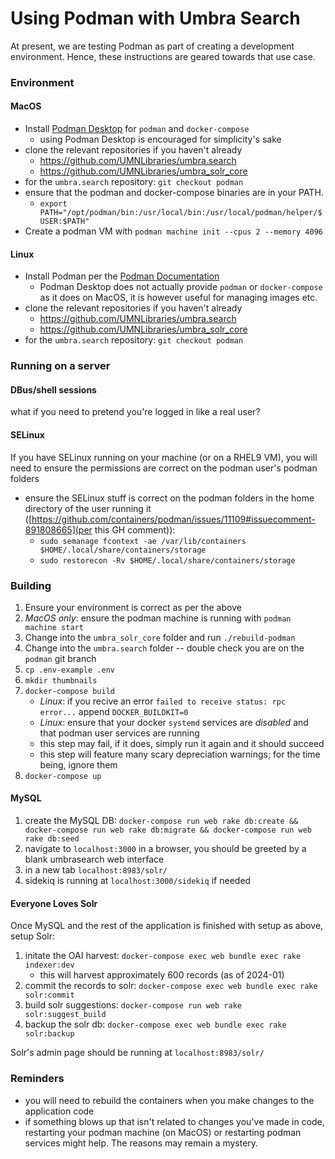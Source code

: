 # Using Podman with Umbra Search

At present, we are testing Podman as part of creating a development environment. Hence, these instructions are geared towards that use case.

### Environment

#### MacOS

- Install [Podman Desktop](https://podman-desktop.io/downloads) for `podman` and `docker-compose`
    - using Podman Desktop is encouraged for simplicity's sake
- clone the relevant repositories if you haven't already
    - https://github.com/UMNLibraries/umbra.search
    - https://github.com/UMNLibraries/umbra_solr_core
- for the `umbra.search` repository: `git checkout podman` 
- ensure that the podman and docker-compose binaries are in your PATH.
    -  `export PATH="/opt/podman/bin:/usr/local/bin:/usr/local/podman/helper/$USER:$PATH"`
- Create a podman VM with `podman machine init --cpus 2 --memory 4096`

#### Linux

- Install Podman per the [Podman Documentation](https://podman.io/docs/installation)
    - Podman Desktop does not actually provide `podman` or `docker-compose` as it does on MacOS, it is however useful for managing images etc.
- clone the relevant repositories if you haven't already
    - https://github.com/UMNLibraries/umbra.search
    - https://github.com/UMNLibraries/umbra_solr_core
- for the `umbra.search` repository: `git checkout podman` 

### Running on a server

#### DBus/shell sessions

what if you need to pretend you're logged in like a real user?

#### SELinux

If you have SELinux running on your machine (or on a RHEL9 VM), you will need to ensure the permissions are correct on the podman user's podman folders

- ensure the SELinux stuff is correct on the podman folders in the home directory of the user running it ([https://github.com/containers/podman/issues/11109#issuecomment-891808665](per this GH comment)):
    - `sudo semanage fcontext -ae /var/lib/containers $HOME/.local/share/containers/storage`
    - `sudo restorecon -Rv $HOME/.local/share/containers/storage`

### Building

1. Ensure your environment is correct as per the above
2. _MacOS only_: ensure the podman machine is running with `podman machine start`
3. Change into the `umbra_solr_core` folder and run `./rebuild-podman`
4. Change into the `umbra.search` folder -- double check you are on the `podman` git branch
5. `cp .env-example .env`
6. `mkdir thumbnails`
7. `docker-compose build`
    - _Linux_: if you recive an error `failed to receive status: rpc error...` append `DOCKER_BUILDKIT=0` 
    - _Linux_: ensure that your docker `systemd` services are _disabled_ and that podman user services are running
    - this step may fail, if it does, simply run it again and it should succeed
    - this step will feature many scary depreciation warnings; for the time being, ignore them
8. `docker-compose up`

#### MySQL

1. create the MySQL DB: `docker-compose run web rake db:create && docker-compose run web rake db:migrate && docker-compose run web rake db:seed`
2. navigate to `localhost:3000` in a browser, you should be greeted by a blank umbrasearch web interface
3. in a new tab `localhost:8983/solr/`
4. sidekiq is running at `localhost:3000/sidekiq` if needed

#### Everyone Loves Solr

Once MySQL and the rest of the application is finished with setup as above, setup Solr:

1. initate the OAI harvest: `docker-compose exec web bundle exec rake indexer:dev`
    - this will harvest approximately 600 records (as of 2024-01)
2. commit the records to solr: `docker-compose exec web bundle exec rake solr:commit`
3. build solr suggestions: `docker-compose run web rake solr:suggest_build`
4. backup the solr db: `docker-compose exec web bundle exec rake solr:backup`

Solr's admin page should be running at `localhost:8983/solr/`
 
### Reminders

- you will need to rebuild the containers when you make changes to the application code
- if something blows up that isn't related to changes you've made in code, restarting your podman machine (on MacOS) or restarting podman services might help. The reasons may remain a mystery.
